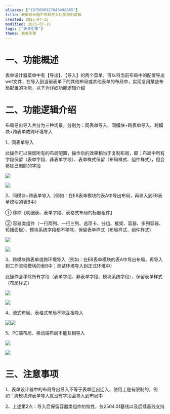 ```yaml
---
aliases: ["1975098927043498865"]
title: 表单设计器中布局导入功能规则详解
created: 2025-07-15
modified: 2025-07-15
tags: ['表单引擎']
theme: 表单引擎
---
```


# 一、功能概述

表单设计器菜单中有【导出】、【导入】的两个菜单，可以将当前布局中的配置导出wef文件，在导入到当前表单下的其他布局或其他表单的布局中，实现复用某些布局配置的功能，以下为详细功能逻辑介绍

# 二、功能逻辑介绍

布局导出导入共分为三种场景，分别为：同表单导入、同模块+跨表单导入、跨模块+跨表单或跨环境导入

1、同表单导入

此操作可以保留所有的布局配置，操作后的效果相当于复制布局，即：布局中所有字段保留（表单字段、非表单字段）、表单样式保留（布局样式、组件样式），但会移除已删除的字段

![](4b1d08aa9a5210e81906e728605fe37e.jpg)

![](https://www.e-cology.com.cn/api/file/preview?type=redirect&imgFormat=image&fileId=1116388585814237187)

2、同模块+跨表单导入（例如：在EB表单模块的表A中导出布局，再导入到EB表单模块的表B中）

① 移除【明细表、表单字段、表格式布局的标题组件】

② 容器类组件（一行两列、一行三列、选项卡、分组、框架、容器、多列容器、轮播面板）、模块系统字段都不移除，保留表单样式（布局样式、组件样式）

![](b2d912b6baea01632fd9a6d13680dee3.jpg)

![](https://www.e-cology.com.cn/api/file/preview?type=redirect&imgFormat=image&fileId=1116390797765050432)

3、跨模块跨表单或跨环境导入（例如：在EB表单模块的表A中导出布局，再导入到工作流程模块的表B中；测试环境导入到正式环境中）

此操作会移除所有字段（表单字段、非表单字段、模块系统字段），保留表单样式（布局样式）

![](4738212aff628ddc1406b8eb38d1172f.jpg)

![](https://www.e-cology.com.cn/api/file/preview?type=redirect&imgFormat=image&fileId=1116391807241748499)

4、流式布局、表格式布局不能互相导入

![](https://www.e-cology.com.cn/api/file/preview?type=redirect&imgFormat=image&fileId=1116397429295218736)![](c333775564466664e33112cdf194d6e0.jpg)

5、PC端布局、移动端布局不能互相导入

![](f8f4c97a6104d8a30c554a6f89d1913b.jpg)

![](https://www.e-cology.com.cn/api/file/preview?type=redirect&imgFormat=image&fileId=1116397600959692945)

# 三、注意事项

1、表单设计器中的布局导出导入不等于表单迁出迁入，使用上是有限制的，例如：跨模块跨表单导入就没有字段会导入到布局中

2、上述第2点：导入后保留容器类组件的特性，仅2504.01基线以及后续基线支持